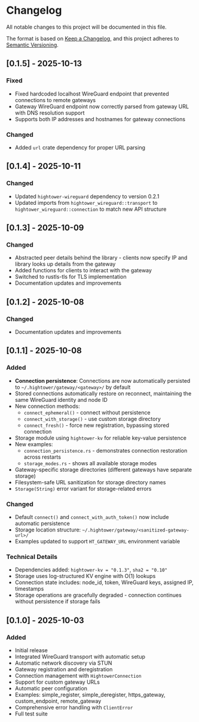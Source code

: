 # Changelog

All notable changes to this project will be documented in this file.

The format is based on [Keep a Changelog](https://keepachangelog.com/en/1.0.0/),
and this project adheres to [Semantic Versioning](https://semver.org/spec/v2.0.0.html).

## [0.1.5] - 2025-10-13

### Fixed
- Fixed hardcoded localhost WireGuard endpoint that prevented connections to remote gateways
- Gateway WireGuard endpoint now correctly parsed from gateway URL with DNS resolution support
- Supports both IP addresses and hostnames for gateway connections

### Changed
- Added `url` crate dependency for proper URL parsing

## [0.1.4] - 2025-10-11

### Changed
- Updated `hightower-wireguard` dependency to version 0.2.1
- Updated imports from `hightower_wireguard::transport` to `hightower_wireguard::connection` to match new API structure

## [0.1.3] - 2025-10-09

### Changed
- Abstracted peer details behind the library - clients now specify IP and library looks up details from the gateway
- Added functions for clients to interact with the gateway
- Switched to rustls-tls for TLS implementation
- Documentation updates and improvements

## [0.1.2] - 2025-10-08

### Changed
- Documentation updates and improvements

## [0.1.1] - 2025-10-08

### Added
- **Connection persistence**: Connections are now automatically persisted to `~/.hightower/gateway/<gateway>/` by default
- Stored connections automatically restore on reconnect, maintaining the same WireGuard identity and node ID
- New connection methods:
  - `connect_ephemeral()` - connect without persistence
  - `connect_with_storage()` - use custom storage directory
  - `connect_fresh()` - force new registration, bypassing stored connection
- Storage module using `hightower-kv` for reliable key-value persistence
- New examples:
  - `connection_persistence.rs` - demonstrates connection restoration across restarts
  - `storage_modes.rs` - shows all available storage modes
- Gateway-specific storage directories (different gateways have separate storage)
- Filesystem-safe URL sanitization for storage directory names
- `Storage(String)` error variant for storage-related errors

### Changed
- Default `connect()` and `connect_with_auth_token()` now include automatic persistence
- Storage location structure: `~/.hightower/gateway/<sanitized-gateway-url>/`
- Examples updated to support `HT_GATEWAY_URL` environment variable

### Technical Details
- Dependencies added: `hightower-kv = "0.1.3"`, `sha2 = "0.10"`
- Storage uses log-structured KV engine with O(1) lookups
- Connection state includes: node_id, token, WireGuard keys, assigned IP, timestamps
- Storage operations are gracefully degraded - connection continues without persistence if storage fails

## [0.1.0] - 2025-10-03

### Added
- Initial release
- Integrated WireGuard transport with automatic setup
- Automatic network discovery via STUN
- Gateway registration and deregistration
- Connection management with `HightowerConnection`
- Support for custom gateway URLs
- Automatic peer configuration
- Examples: simple_register, simple_deregister, https_gateway, custom_endpoint, remote_gateway
- Comprehensive error handling with `ClientError`
- Full test suite
